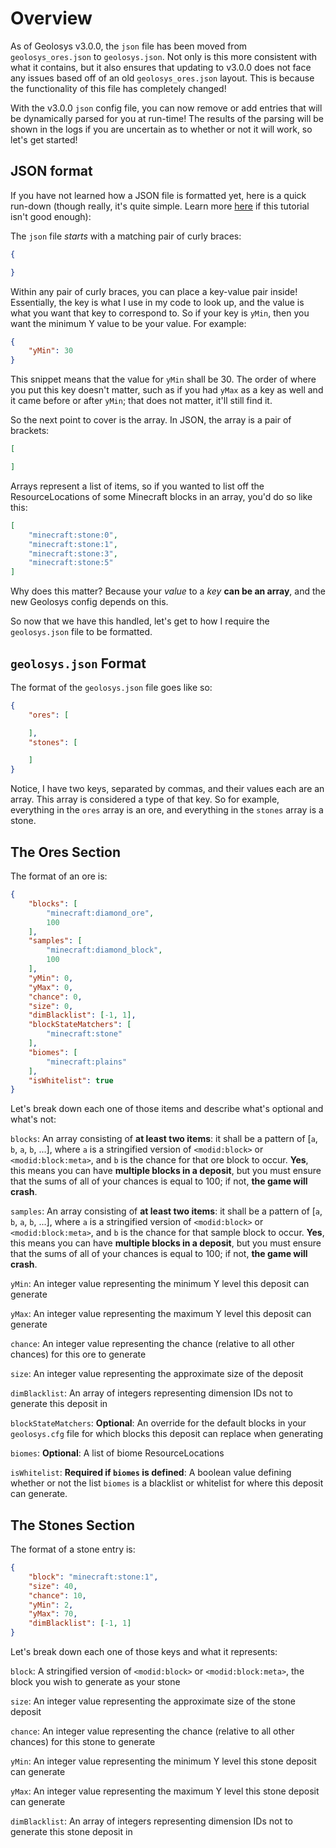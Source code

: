# Overview

As of Geolosys v3.0.0, the `json` file has been moved from `geolosys_ores.json` to `geolosys.json`. Not only is this more consistent with what it contains, but it also ensures that updating to v3.0.0 does not face any issues based off of an old `geolosys_ores.json` layout. This is because the functionality of this file has completely changed!

With the v3.0.0 `json` config file, you can now remove or add entries that will be dynamically parsed for you at run-time! The results of the parsing will be shown in the logs if you are uncertain as to whether or not it will work, so let's get started!

## JSON format

If you have not learned how a JSON file is formatted yet, here is a quick run-down (though really, it's quite simple. Learn more [here](https://www.digitalocean.com/community/tutorials/an-introduction-to-json) if this tutorial isn't good enough):

The `json` file *starts* with a matching pair of curly braces:

```json
{

}
```

Within any pair of curly braces, you can place a key-value pair inside! Essentially, the key is what I use in my code to look up, and the value is what you want that key to correspond to. So if your key is `yMin`, then you want the minimum Y value to be your value. For example:

```json
{
    "yMin": 30
}
```

This snippet means that the value for `yMin` shall be 30. The order of where you put this key doesn't matter, such as if you had `yMax` as a key as well and it came before or after `yMin`; that does not matter, it'll still find it.

So the next point to cover is the array. In JSON, the array is a pair of brackets:

```json
[

]
```

Arrays represent a list of items, so if you wanted to list off the ResourceLocations of some Minecraft blocks in an array, you'd do so like this:

```json
[
    "minecraft:stone:0",
    "minecraft:stone:1",
    "minecraft:stone:3",
    "minecraft:stone:5"
]
```

Why does this matter? Because your *value* to a *key* **can be an array**, and the new Geolosys config depends on this.

So now that we have this handled, let's get to how I require the `geolosys.json` file to be formatted.

## `geolosys.json` Format

The format of the `geolosys.json` file goes like so:

```json
{
    "ores": [

    ],
    "stones": [

    ]
}
```

Notice, I have two keys, separated by commas, and their values each are an array. This array is considered a type of that key. So for example, everything in the `ores` array is an ore, and everything in the `stones` array is a stone. 

## The Ores Section

The format of an ore is:

```json
{
    "blocks": [
        "minecraft:diamond_ore",
        100
    ],
    "samples": [
        "minecraft:diamond_block",
        100
    ],
    "yMin": 0,
    "yMax": 0,
    "chance": 0,
    "size": 0,
    "dimBlacklist": [-1, 1],
    "blockStateMatchers": [
        "minecraft:stone"
    ],
    "biomes": [
        "minecraft:plains"
    ],
    "isWhitelist": true
}
```

Let's break down each one of those items and describe what's optional and what's not:

`blocks`: An array consisting of **at least two items**: it shall be a pattern of [`a`, `b`, `a`, `b`, ...], where `a` is a stringified version of `<modid:block>` or `<modid:block:meta>`, and `b` is the chance for that ore block to occur. **Yes**, this means you can have **multiple blocks in a deposit**, but you must ensure that the sums of all of your chances is equal to 100; if not, **the game will crash**.

`samples`: An array consisting of **at least two items**: it shall be a pattern of [`a`, `b`, `a`, `b`, ...], where `a` is a stringified version of `<modid:block>` or `<modid:block:meta>`, and `b` is the chance for that sample block to occur. **Yes**, this means you can have **multiple blocks in a deposit**, but you must ensure that the sums of all of your chances is equal to 100; if not, **the game will crash**.

`yMin`: An integer value representing the minimum Y level this deposit can generate

`yMax`: An integer value representing the maximum Y level this deposit can generate

`chance`: An integer value representing the chance (relative to all other chances) for this ore to generate

`size`: An integer value representing the approximate size of the deposit

`dimBlacklist`: An array of integers representing dimension IDs not to generate this deposit in

`blockStateMatchers`: **Optional**: An override for the default blocks in your `geolosys.cfg` file for which blocks this deposit can replace when generating

`biomes`: **Optional**: A list of biome ResourceLocations

`isWhitelist`: **Required if `biomes` is defined**: A boolean value defining whether or not the list `biomes` is a blacklist or whitelist for where this deposit can generate.

## The Stones Section

The format of a stone entry is:

```json
{
    "block": "minecraft:stone:1",
    "size": 40,
    "chance": 10,
    "yMin": 2,
    "yMax": 70,
    "dimBlacklist": [-1, 1]
}
```

Let's break down each one of those keys and what it represents:

`block`: A stringified version of `<modid:block>` or `<modid:block:meta>`, the block you wish to generate as your stone

`size`: An integer value representing the approximate size of the stone deposit

`chance`: An integer value representing the chance (relative to all other chances) for this stone to generate

`yMin`: An integer value representing the minimum Y level this stone deposit can generate

`yMax`: An integer value representing the maximum Y level this stone deposit can generate

`dimBlacklist`: An array of integers representing dimension IDs not to generate this stone deposit in
